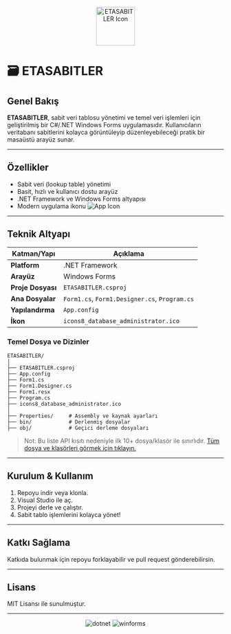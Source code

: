 <p align="center">
  <img src="https://github.com/dogukankosan/ETASABITLER/raw/main/icons8_database_administrator.ico" alt="ETASABITLER Icon" width="90" />
</p>

# 🗃️ ETASABITLER

## Genel Bakış

**ETASABITLER**, sabit veri tablosu yönetimi ve temel veri işlemleri için geliştirilmiş bir C#/.NET Windows Forms uygulamasıdır. Kullanıcıların veritabanı sabitlerini kolayca görüntüleyip düzenleyebileceği pratik bir masaüstü arayüz sunar.

---

## Özellikler

- Sabit veri (lookup table) yönetimi
- Basit, hızlı ve kullanıcı dostu arayüz
- .NET Framework ve Windows Forms altyapısı
- Modern uygulama ikonu ![App Icon](https://github.com/dogukankosan/ETASABITLER/raw/main/icons8_database_administrator.ico)

---

## Teknik Altyapı

| Katman/Yapı        | Açıklama                                       |
|--------------------|------------------------------------------------|
| **Platform**       | .NET Framework                                 |
| **Arayüz**         | Windows Forms                                  |
| **Proje Dosyası**  | `ETASABITLER.csproj`                           |
| **Ana Dosyalar**   | `Form1.cs`, `Form1.Designer.cs`, `Program.cs`  |
| **Yapılandırma**   | `App.config`                                   |
| **İkon**           | `icons8_database_administrator.ico`            |

### Temel Dosya ve Dizinler

```
ETASABITLER/
│
├── ETASABITLER.csproj
├── App.config
├── Form1.cs
├── Form1.Designer.cs
├── Form1.resx
├── Program.cs
├── icons8_database_administrator.ico
│
├── Properties/     # Assembly ve kaynak ayarları
├── bin/            # Derlenmiş dosyalar
├── obj/            # Geçici derleme dosyaları
```
> Not: Bu liste API kısıtı nedeniyle ilk 10+ dosya/klasör ile sınırlıdır. [Tüm dosya ve klasörleri görmek için tıklayın.](https://github.com/dogukankosan/ETASABITLER/tree/main)

---

## Kurulum & Kullanım

1. Repoyu indir veya klonla.
2. Visual Studio ile aç.
3. Projeyi derle ve çalıştır.
4. Sabit tablo işlemlerini kolayca yönet!

---

## Katkı Sağlama

Katkıda bulunmak için repoyu forklayabilir ve pull request gönderebilirsin.

---

## Lisans

MIT Lisansı ile sunulmuştur.

---

<p align="center">
  <img src="https://img.shields.io/badge/.NET-Framework-blue?logo=dotnet" alt="dotnet" />
  <img src="https://img.shields.io/badge/Windows%20Forms-UI-lightgrey" alt="winforms" />
</p>

